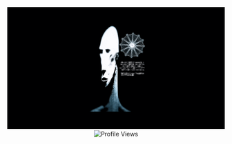 <div align="center">
  <picture>
    <source media="(prefers-color-scheme: dark)" srcset="./assets/alien.gif" />
    <source media="(prefers-color-scheme: light)" srcset="./assets/alien.gif" />
    <img src="./assets/alien.gif" alt="Locked in">
  </picture>

  <br>
  
  <img src="https://komarev.com/ghpvc/?username=47PADO47&color=gray&style=plastic&abbreviated=true&base=10000" alt="Profile Views" />
</div>
